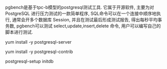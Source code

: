 

pgbench是基于tpc-b模型的postgresql测试工具. 它属于开源软件, 主要为对 PostgreSQL 进行压力测试的一款简单程序, SQL命令可以在一个连接中顺序地执行, 通常会开多个数据库 Session, 并且在测试最后形成测试报告, 得出每秒平均事务数, pgbench可以测试 select,update,insert,delete 命令, 用户可以编写自己的脚本进行测试. 

yum install -y postgresql-server

yum install -y postgresql-contrib

postgresql-setup initdb

